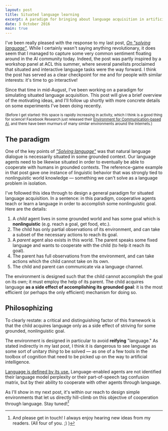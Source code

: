 ```yaml
---
layout: post
title: Situated language learning
excerpt: A paradigm for bringing about language acquisition in artificial agents
date: 3 October 2016
main: true
---
```


I've been really pleased with the response to my last post, [*On "solving
language"*][1]. While I certainly wasn't saying anything revolutionary, it
does seem that I managed to capture some very common sentiment floating around
in the AI community today. Indeed, the post was partly inspired by a workshop
panel at ACL this summer, where several panelists proclaimed that situated and
interactive language tasks were the way forward. I think the post has served as
a clear checkpoint for me and for people with similar interests: it's time to go
interactive!

Since that time in mid-August, I've been working on a paradigm for simulating
situated language acquisition. This post will give a brief overview of the
motivating ideas, and I'll follow up shortly with more concrete details on some
experiments I've been doing recently.

<small>(Before I get started: this space is rapidly increasing in activity,
        which I think is a good thing for science! Facebook Research just
        released their [Environment for Communication-based AI][2], and there
        have been murmurs of many similar environments around the Internets.)
</small>

## The paradigm

One of the key points of [*"Solving language"*][1] was that natural language 
dialogue is necessarily situated in some grounded context. Our language agents 
need to be likewise situated in order to eventually be able to cooperate with
humans in grounded contexts. The reference-game example in that post gave one
instance of linguistic behavior that was strongly tied to nonlinguistic world
knowledge — something we can't solve as a language problem in isolation.

I've followed this idea through to design a general paradigm for situated
language acquisition. In a sentence: in this paradigm, cooperative agents teach
or learn a language in order to accomplish some nonlinguistic goal. Here are
the details:

1. A *child* agent lives in some grounded world and has some goal which is
   **nonlinguistic** (e.g. reach a goal, get food, etc.).
2. The child has only partial observations of its environment, and can take
   a subset of the necessary actions to reach its goal.
3. A *parent* agent also exists in this world. The parent speaks some fixed
   language and wants to cooperate with the child (to help it reach its goal).
4. The parent has full observations from the environment, and can take actions
   which the child cannot take on its own.
5. The child and parent can communicate via a language channel.

The environment is designed such that the child cannot accomplish the goal on
its own; it must employ the help of its parent. The child acquires language
**as a side effect of accomplishing its grounded goal**: it is the most
efficient (or perhaps the only efficient) mechanism for doing so.

## Philosophizing

To clearly restate: a critical and distinguishing factor of this framework is
that the child acquires language only as a side effect of striving for some
grounded, nonlinguistic goal.

The environment is designed in particular to avoid **reifying** "language." As
stated indirectly in my last post, I think it is dangerous to see language as
some sort of unitary *thing* to be solved — as one of a few tools in the toolbox
of cognition that need to be picked up on the way to artificial intelligence.

[Language is defined by its use.][3] Language-enabled agents are not identified
their language model perplexity or their part-of-speech tag confusion matrix,
but by their ability to cooperate with other agents through language.

As I'll show in my next post, it's within our reach to design simple environments
that let us directly hill-climb on this objective of cooperation through language.
Stay tuned![^1]

[^1]: And please get in touch! I always enjoy hearing new ideas from my readers. (All four of you. ;) )

[1]: http://www.foldl.me/2016/solving-language/
[2]: https://github.com/facebookresearch/CommAI-env
[3]: https://en.wikipedia.org/wiki/Language-game_(philosophy)